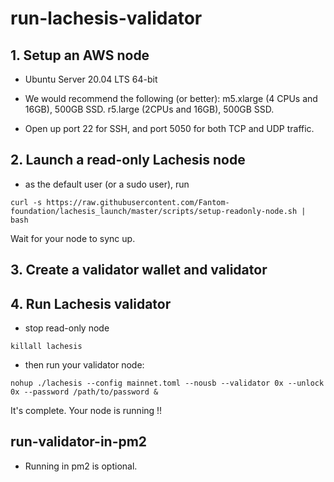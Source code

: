 # run-lachesis-validator

## 1. Setup an AWS node
- Ubuntu Server 20.04 LTS 64-bit
- We would recommend the following (or better): 
m5.xlarge (4 CPUs and 16GB), 500GB SSD.
r5.large (2CPUs and 16GB), 500GB SSD.
 
- Open up port 22 for SSH, and port 5050 for both TCP and UDP traffic.

## 2. Launch a read-only Lachesis node
 - as the default user (or a sudo user), run

```
curl -s https://raw.githubusercontent.com/Fantom-foundation/lachesis_launch/master/scripts/setup-readonly-node.sh | bash
```

Wait for your node to sync up.

## 3. Create a validator wallet and validator

## 4. Run Lachesis validator
- stop read-only node

```
killall lachesis
```

- then run your validator node:

```
nohup ./lachesis --config mainnet.toml --nousb --validator 0x --unlock 0x --password /path/to/password &
```

It's complete. Your node is running !!

## run-validator-in-pm2
- Running in pm2 is optional.